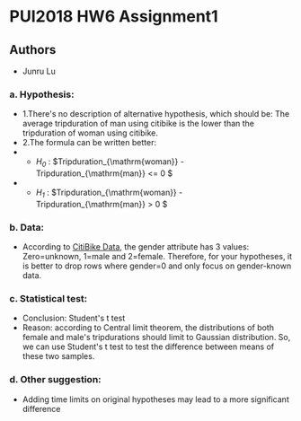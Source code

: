 # PUI2018 HW6 Assignment1

## Authors
- Junru Lu

### a. Hypothesis:
- 1.There's no description of alternative hypothesis, which should be: The average tripduration of man using citibike is the lower than the tripduration of woman using citibike.
- 2.The formula can be written better: 
- - _$H_0$_ : $Tripduration_{\mathrm{woman}} - Tripduration_{\mathrm{man}} <= 0 $
- - _$H_1$_ : $Tripduration_{\mathrm{woman}} - Tripduration_{\mathrm{man}} > 0 $

### b. Data:
- According to [CitiBike Data](https://www.citibikenyc.com/system-data), the gender attribute has 3 values: Zero=unknown, 1=male and 2=female. Therefore, for your hypotheses, it is better to drop rows where gender=0 and only focus on gender-known data.

### c. Statistical test:
- Conclusion: Student's t test
- Reason: according to Central limit theorem, the distributions of both female and male's tripdurations should limit to Gaussian distribution. So, we can use Student's t test to test the difference between means of these two samples.

### d. Other suggestion:
- Adding time limits on original hypotheses may lead to a more significant difference
